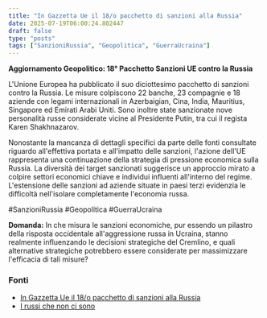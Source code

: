 ```yaml
---
title: "In Gazzetta Ue il 18/o pacchetto di sanzioni alla Russia"
date: 2025-07-19T06:00:24.802447
draft: false
type: "posts"
tags: ["SanzioniRussia", "Geopolitica", "GuerraUcraina"]
---
```


**Aggiornamento Geopolitico: 18° Pacchetto Sanzioni UE contro la Russia**

L'Unione Europea ha pubblicato il suo diciottesimo pacchetto di sanzioni contro la Russia.  Le misure colpiscono 22 banche, 23 compagnie e 18 aziende con legami internazionali in Azerbaigian, Cina, India, Mauritius, Singapore ed Emirati Arabi Uniti.  Sono inoltre state sanzionate nove personalità russe considerate vicine al Presidente Putin, tra cui il regista Karen Shakhnazarov.

Nonostante la mancanza di dettagli specifici da parte delle fonti consultate riguardo all'effettiva portata e all'impatto delle sanzioni, l'azione dell'UE rappresenta una continuazione della strategia di pressione economica sulla Russia. La diversità dei target sanzionati suggerisce un approccio mirato a colpire settori economici chiave e individui influenti all'interno del regime.  L'estensione delle sanzioni ad aziende situate in paesi terzi evidenzia le difficoltà nell'isolare completamente l'economia russa.

#SanzioniRussia #Geopolitica #GuerraUcraina


**Domanda:** In che misura le sanzioni economiche, pur essendo un pilastro della risposta occidentale all'aggressione russa in Ucraina, stanno realmente influenzando le decisioni strategiche del Cremlino, e quali alternative strategiche potrebbero essere considerate per massimizzare l'efficacia di tali misure?


### Fonti
- [In Gazzetta Ue il 18/o pacchetto di sanzioni alla Russia](https://www.ansa.it/sito/notizie/topnews/2025/07/19/in-gazzetta-ue-il-18o-pacchetto-di-sanzioni-alla-russia_f571f7b6-a48a-4047-bdf0-bd919ba9c2df.html)
- [I russi che non ci sono](https://www.repubblica.it/rubriche/l-amaca/2025/07/19/news/amaca_michele_serra_sabato_19_luglio_2025-424739648/)
